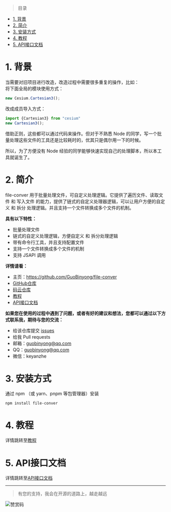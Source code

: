 [教程]: ./doc/教程.md
[API接口文档]: ./doc/api/index.md

[GitHub仓库]: https://github.com/GuoBinyong/file-conver
[发行地址]: https://github.com/GuoBinyong/file-conver/releases
[issues]: https://github.com/GuoBinyong/file-conver/issues

[码云仓库]: https://gitee.com/guobinyong/file-conver



> 目录

- [1. 背景](#1-背景)
- [2. 简介](#2-简介)
- [3. 安装方式](#3-安装方式)
- [4. 教程](#4-教程)
- [5. API接口文档](#5-api接口文档)



# 1. 背景
当需要对旧项目进行改造，改造过程中需要很多重复的操作，比如：  
   将下面全局的模块使用方式：  
   ```js
   new Cesium.Cartesian3();
   ```
   改成成员导入方式：  
   ```js
   import {Cartesian3} from "cesium"
   new Cartesian3();
   ```
借助正则，这些都可以通过代码来操作。但对于不熟悉 Node 的同学，写一个批量处理这些文件的工具还是比较耗时的，优其只是偶尔用一下的时候。

所以，为了方便没有 Node 经验的同学能够快速实现自己的处理脚本，所以本工具就诞生了。
# 2. 简介
file-conver 用于批量处理文件，可自定义处理逻辑。它提供了遍历文件、读取文件 和 写入文件 的能力，提供了链式的自定义处理器逻辑，可以让用户方便的自定义 和 拆分 处理逻辑。并且支持一个文件转换成多个文件的机制。

**具有以下特性：**  
- 批量处理文件
- 链式的自定义处理逻辑，方便自定义 和 拆分处理逻辑
- 带有命令行工具，并且支持配置文件
- 支持一个文件转换成多个文件的机制
- 支持 JSAPI 调用

**详情请看：**  
- 主页：<https://github.com/GuoBinyong/file-conver>
- [GitHub仓库][]
- [码云仓库][]
- [教程][]
- [API接口文档][]


**如果您在使用的过程中遇到了问题，或者有好的建议和想法，您都可以通过以下方式联系我，期待与您的交流：**
- 给该仓库提交 [issues][]
- 给我 Pull requests
- 邮箱：<guobinyong@qq.com>
- QQ：guobinyong@qq.com
- 微信：keyanzhe





# 3. 安装方式
通过 npm （或 yarn、pnpm 等包管理器）安装
```
npm install file-conver
```


# 4. 教程
详情跳转至[教程][]

# 5. API接口文档
详情跳转至[API接口文档][]



--------------------

> 有您的支持，我会在开源的道路上，越走越远

![赞赏码](https://i.loli.net/2020/04/08/PGsAEqdJCin1oQL.jpg)
